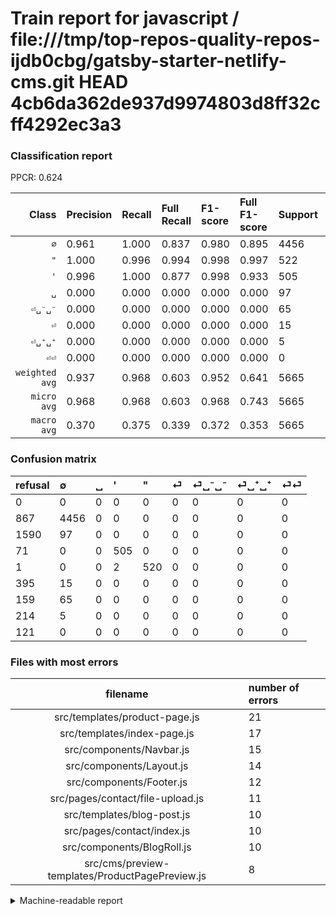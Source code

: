 # Train report for javascript / file:///tmp/top-repos-quality-repos-ijdb0cbg/gatsby-starter-netlify-cms.git HEAD 4cb6da362de937d9974803d8ff32cff4292ec3a3

### Classification report

PPCR: 0.624

| Class | Precision | Recall | Full Recall | F1-score | Full F1-score | Support | Full Support | PPCR |
|------:|:----------|:-------|:------------|:---------|:---------|:--------|:-------------|:-----|
| `∅` | 0.961| 1.000| 0.837| 0.980| 0.895| 4456| 5323| 0.837 |
| `"` | 1.000| 0.996| 0.994| 0.998| 0.997| 522| 523| 0.998 |
| `'` | 0.996| 1.000| 0.877| 0.998| 0.933| 505| 576| 0.877 |
| `␣` | 0.000| 0.000| 0.000| 0.000| 0.000| 97| 1687| 0.057 |
| `⏎␣⁻␣⁻` | 0.000| 0.000| 0.000| 0.000| 0.000| 65| 224| 0.290 |
| `⏎` | 0.000| 0.000| 0.000| 0.000| 0.000| 15| 410| 0.037 |
| `⏎␣⁺␣⁺` | 0.000| 0.000| 0.000| 0.000| 0.000| 5| 219| 0.023 |
| `⏎⏎` | 0.000| 0.000| 0.000| 0.000| 0.000| 0| 121| 0.000 |
| `weighted avg` | 0.937| 0.968| 0.603| 0.952| 0.641| 5665| 9083| 0.624 |
| `micro avg` | 0.968| 0.968| 0.603| 0.968| 0.743| 5665| 9083| 0.624 |
| `macro avg` | 0.370| 0.375| 0.339| 0.372| 0.353| 5665| 9083| 0.624 |

### Confusion matrix

|refusal|  ∅| ␣| '| "| ⏎| ⏎␣⁻␣⁻| ⏎␣⁺␣⁺| ⏎⏎| 
|:---|:---|:---|:---|:---|:---|:---|:---|:---|
|0 |0 |0 |0 |0 |0 |0 |0 |0 |
|867 |4456 |0 |0 |0 |0 |0 |0 |0 |
|1590 |97 |0 |0 |0 |0 |0 |0 |0 |
|71 |0 |0 |505 |0 |0 |0 |0 |0 |
|1 |0 |0 |2 |520 |0 |0 |0 |0 |
|395 |15 |0 |0 |0 |0 |0 |0 |0 |
|159 |65 |0 |0 |0 |0 |0 |0 |0 |
|214 |5 |0 |0 |0 |0 |0 |0 |0 |
|121 |0 |0 |0 |0 |0 |0 |0 |0 |

### Files with most errors

| filename | number of errors|
|:----:|:-----|
| src/templates/product-page.js | 21 |
| src/templates/index-page.js | 17 |
| src/components/Navbar.js | 15 |
| src/components/Layout.js | 14 |
| src/components/Footer.js | 12 |
| src/pages/contact/file-upload.js | 11 |
| src/templates/blog-post.js | 10 |
| src/pages/contact/index.js | 10 |
| src/components/BlogRoll.js | 10 |
| src/cms/preview-templates/ProductPagePreview.js | 8 |

<details>
    <summary>Machine-readable report</summary>
```json
{
  "cl_report": {"\"": {"f1-score": 0.9980806142034548, "precision": 1.0, "recall": 0.9961685823754789, "support": 522}, "\u0027": {"f1-score": 0.9980237154150198, "precision": 0.9960552268244576, "recall": 1.0, "support": 505}, "macro avg": {"f1-score": 0.37201139176311865, "precision": 0.36960177183084936, "recall": 0.37452107279693486, "support": 5665}, "micro avg": {"f1-score": 0.9675198587819948, "precision": 0.9675198587819948, "recall": 0.9675198587819948, "support": 5665}, "weighted avg": {"f1-score": 0.9517778036523422, "precision": 0.9366548563182147, "recall": 0.9675198587819948, "support": 5665}, "\u2205": {"f1-score": 0.9799868044864746, "precision": 0.9607589478223372, "recall": 1.0, "support": 4456}, "\u23ce": {"f1-score": 0.0, "precision": 0.0, "recall": 0.0, "support": 15}, "\u23ce\u23ce": {"f1-score": 0.0, "precision": 0.0, "recall": 0.0, "support": 0}, "\u23ce\u2423\u207a\u2423\u207a": {"f1-score": 0.0, "precision": 0.0, "recall": 0.0, "support": 5}, "\u23ce\u2423\u207b\u2423\u207b": {"f1-score": 0.0, "precision": 0.0, "recall": 0.0, "support": 65}, "\u2423": {"f1-score": 0.0, "precision": 0.0, "recall": 0.0, "support": 97}},
  "cl_report_full": {"\"": {"f1-score": 0.9971236816874401, "precision": 1.0, "recall": 0.994263862332696, "support": 523}, "\u0027": {"f1-score": 0.9325946445060018, "precision": 0.9960552268244576, "recall": 0.8767361111111112, "support": 576}, "macro avg": {"f1-score": 0.3530509518021895, "precision": 0.36960177183084936, "recall": 0.3385152371463786, "support": 9083}, "micro avg": {"f1-score": 0.7432872253864931, "precision": 0.9675198587819948, "recall": 0.6034349884399427, "support": 9083}, "weighted avg": {"f1-score": 0.6408787054909979, "precision": 0.6837881415731794, "recall": 0.6034349884399427, "support": 9083}, "\u2205": {"f1-score": 0.8946892882240739, "precision": 0.9607589478223372, "recall": 0.8371219237272215, "support": 5323}, "\u23ce": {"f1-score": 0.0, "precision": 0.0, "recall": 0.0, "support": 410}, "\u23ce\u23ce": {"f1-score": 0.0, "precision": 0.0, "recall": 0.0, "support": 121}, "\u23ce\u2423\u207a\u2423\u207a": {"f1-score": 0.0, "precision": 0.0, "recall": 0.0, "support": 219}, "\u23ce\u2423\u207b\u2423\u207b": {"f1-score": 0.0, "precision": 0.0, "recall": 0.0, "support": 224}, "\u2423": {"f1-score": 0.0, "precision": 0.0, "recall": 0.0, "support": 1687}},
  "ppcr": 0.6236926125729385
}
```
</details>
